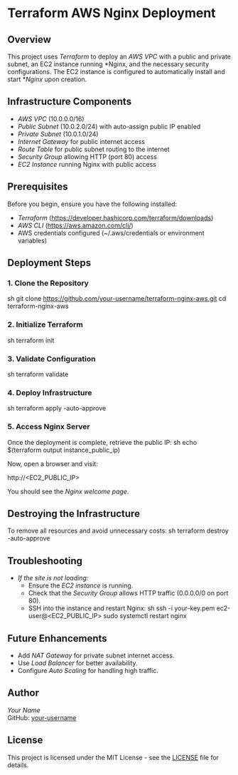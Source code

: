 # Terraform AWS Nginx Deployment

## Overview
This project uses *Terraform* to deploy an *AWS VPC* with a public and private subnet, an EC2 instance running *Nginx, and the necessary security configurations. The EC2 instance is configured to automatically install and start **Nginx* upon creation.

## Infrastructure Components
- *AWS VPC* (10.0.0.0/16)
- *Public Subnet* (10.0.2.0/24) with auto-assign public IP enabled
- *Private Subnet* (10.0.1.0/24)
- *Internet Gateway* for public internet access
- *Route Table* for public subnet routing to the internet
- *Security Group* allowing HTTP (port 80) access
- *EC2 Instance* running Nginx with public access

## Prerequisites
Before you begin, ensure you have the following installed:
- *Terraform* (https://developer.hashicorp.com/terraform/downloads)
- *AWS CLI* (https://aws.amazon.com/cli/)
- AWS credentials configured (~/.aws/credentials or environment variables)

## Deployment Steps
### 1. Clone the Repository
sh
 git clone https://github.com/your-username/terraform-nginx-aws.git
 cd terraform-nginx-aws


### 2. Initialize Terraform
sh
terraform init


### 3. Validate Configuration
sh
terraform validate


### 4. Deploy Infrastructure
sh
terraform apply -auto-approve


### 5. Access Nginx Server
Once the deployment is complete, retrieve the public IP:
sh
echo $(terraform output instance_public_ip)

Now, open a browser and visit:

http://<EC2_PUBLIC_IP>

You should see the *Nginx welcome page*.

## Destroying the Infrastructure
To remove all resources and avoid unnecessary costs:
sh
terraform destroy -auto-approve


## Troubleshooting
- *If the site is not loading:*
  - Ensure the *EC2 instance* is running.
  - Check that the *Security Group* allows HTTP traffic (0.0.0.0/0 on port 80).
  - SSH into the instance and restart Nginx:
    sh
    ssh -i your-key.pem ec2-user@<EC2_PUBLIC_IP>
    sudo systemctl restart nginx
    

## Future Enhancements
- Add *NAT Gateway* for private subnet internet access.
- Use *Load Balancer* for better availability.
- Configure *Auto Scaling* for handling high traffic.

## Author
*Your Name*  
GitHub: [your-username](https://github.com/Ajeya10)

## License
This project is licensed under the MIT License - see the [LICENSE](LICENSE) file for details.
